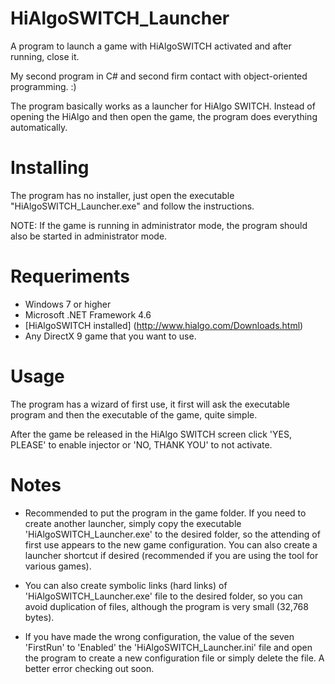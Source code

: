 # HiAlgoSWITCH_Launcher
A program to launch a game with HiAlgoSWITCH activated and after running, close it.

My second program in C# and second firm contact with object-oriented programming. :)

The program basically works as a launcher for HiAlgo SWITCH. Instead of opening the HiAlgo and then open the game, the program does everything automatically.

# Installing
The program has no installer, just open the executable "HiAlgoSWITCH_Launcher.exe" and follow the instructions.

NOTE: If the game is running in administrator mode, the program should also be started in administrator mode.

# Requeriments
* Windows 7 or higher
* Microsoft .NET Framework 4.6
* [HiAlgoSWITCH installed] (http://www.hialgo.com/Downloads.html)
* Any DirectX 9 game that you want to use.

# Usage
The program has a wizard of first use, it first will ask the executable program and then the executable of the game, quite simple.

After the game be released in the HiAlgo SWITCH screen click 'YES, PLEASE' to enable injector or 'NO, THANK YOU' to not activate.

# Notes
* Recommended to put the program in the game folder. If you need to create another launcher, simply copy the executable 'HiAlgoSWITCH_Launcher.exe' to the desired folder, so the attending of first use appears to the new game configuration. You can also create a launcher shortcut if desired (recommended if you are using the tool for various games).

* You can also create symbolic links (hard links) of 'HiAlgoSWITCH_Launcher.exe' file to the desired folder, so you can avoid duplication of files, although the program is very small (32,768 bytes). 

* If you have made the wrong configuration, the value of the seven 'FirstRun' to 'Enabled' the 'HiAlgoSWITCH_Launcher.ini' file and open the program to create a new configuration file or simply delete the file. A better error checking out soon.
